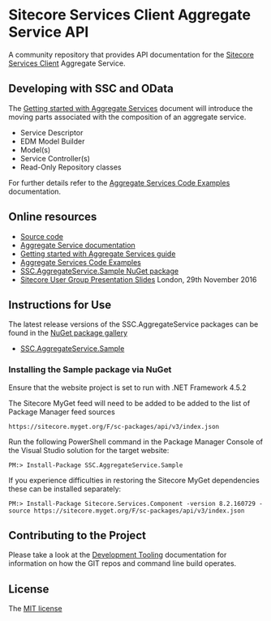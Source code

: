 # Sitecore Services Client Aggregate Service API

A community repository that provides API documentation for the [Sitecore Services Client][6] Aggregate Service.


## Developing with SSC and OData

The [Getting started with Aggregate Services][3] document will introduce the moving parts associated with the composition of an aggregate service.

* Service Descriptor
* EDM Model Builder
* Model(s)
* Service Controller(s)
* Read-Only Repository classes

For further details refer to the [Aggregate Services Code Examples][4] documentation.

## Online resources

 - [Source code][1]
 - [Aggregate Service documentation][2]
 - [Getting started with Aggregate Services guide][3]
 - [Aggregate Services Code Examples][4]
 - [SSC.AggregateService.Sample NuGet package][8]
 - [Sitecore User Group Presentation Slides][11] London, 29th November 2016


## Instructions for Use

The latest release versions of the SSC.AggregateService packages can be found in the [NuGet package gallery][9]

* [SSC.AggregateService.Sample][8] 


### Installing the Sample package via NuGet

Ensure that the website project is set to run with .NET Framework 4.5.2

The Sitecore MyGet feed will need to be added to be added to the list of Package Manager feed sources

    https://sitecore.myget.org/F/sc-packages/api/v3/index.json

Run the following PowerShell command in the Package Manager Console of the Visual Studio solution for the target website:

    PM:> Install-Package SSC.AggregateService.Sample

If you experience difficulties in restoring the Sitecore MyGet dependencies these can be installed separately:

    PM:> Install-Package Sitecore.Services.Component -version 8.2.160729 -source https://sitecore.myget.org/F/sc-packages/api/v3/index.json



## Contributing to the Project

Please take a look at the [Development Tooling][5] documentation for information on how the GIT repos and command line build operates.


## License

The [MIT license][7]


 [1]: https://github.com/kevinobee/SSC.AggregateService/
 [2]: http://docs.sscaggregateservice.apiary.io/
 [3]: doc/features/Aggregate-Services-Getting-Started.md
 [4]: doc/features/Aggregate-Services-Code-Examples.md
 [5]: doc/Development-Tooling.md
 [6]: https://sitecorecontextitem.wordpress.com/2015/01/07/what-is-sitecore-services-client/
 [7]: https://github.com/kevinobee/SSC.AggregateService/blob/master/LICENSE
 [8]: https://www.nuget.org/packages/SSC.AggregateService.Sample/
 [9]: https://www.nuget.org/packages/ 
 [10]: https://sitecore.myget.org/F/sc-packages/api/v3/index.json
 [11]: https://odata-sug-lon.herokuapp.com/#/
